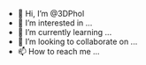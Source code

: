 - 👋 Hi, I’m @3DPhol
- 👀 I’m interested in ...
- 🌱 I’m currently learning ...
- 💞️ I’m looking to collaborate on ...
- 📫 How to reach me ...

<!---
3DPhol/3DPhol is a ✨ special ✨ repository because its `README.md` (this file) appears on your GitHub profile.
You can click the Preview link to take a look at your changes.
--->
